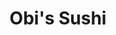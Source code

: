 ---
layout: place
title: "Obi's Sushi"
permalink: /california/san-diego/obi-s-sushi.html
stateAbbr: CA
stateName: California
cityName: San Diego
seo:
  name: "Obi's Sushi"
  type: Restaurant
  links: http://www.obissushi.com/
description: "Obi's Sushi serves delicious sushi in San Diego, California. Try fresh Japanese dishes for a great dining experience. Available for takeout, delivery, lunch, and dinner."
place_id: ChIJF0ZiaCj-24ARDlcIdjz2-kA
photos:
  - name: >-
      places/ChIJF0ZiaCj-24ARDlcIdjz2-kA/photos/AeeoHcLoVo5T1zvCQPq4Vh0d-n6GaFUzwwLNe0tOfOPp7YBiuspKN0nY54JkuV5Lc4MvhwszL4whZ1iS-MJi2bcgskCjeBZtaN7cJrxWqpKLmn5HbxwZKkO8g4DSxl6cM-ZSp8Y6EHGkvxf_G5YzdsVThtEEJQ43_orBVzngs4M_7h7rbcgpXKgO8gn6PxyYnKHZjDCFYZTff2QNOxqr9whEiillz36ZhX1FC0eXECIiCNEiVDHkF7jVet9RshfrOkrtP6ukv_0ShZ8E7NKcRAs2C3o2xzKkWlX1SAd-ljPY5g2Amw
    widthPx: 3600
    heightPx: 4800
    authorAttributions:
      - displayName: Obi's Sushi
        uri: https://maps.google.com/maps/contrib/101905131406247998419
        photoUri: >-
          https://lh3.googleusercontent.com/a-/ALV-UjVF2g3A9n_R4H-ZA3dhxAJZWZiFUMlZTRmV3TMU6Zib-DFp4-c=s100-p-k-no-mo
    flagContentUri: >-
      https://www.google.com/local/imagery/report/?cb_client=maps_api_places.places_api&image_key=!1e10!2sAF1QipOVoJnN3OgS7AsllcZLW06AXkUYNs7iGfqC7wCa&hl=en-US
    googleMapsUri: >-
      https://www.google.com/maps/place//data=!3m4!1e2!3m2!1sAF1QipOVoJnN3OgS7AsllcZLW06AXkUYNs7iGfqC7wCa!2e10!4m2!3m1!1s0x80dbfe2868624617:0x40faf63c7608570e
  - name: >-
      places/ChIJF0ZiaCj-24ARDlcIdjz2-kA/photos/AeeoHcK41j-h53TQzp-jXLY_E3PH-W8ByY6qh68PZUOFL-WNjd8af_QfSBhx_el5swKioopJ-U6J_52VfvtPFlKxgRYtbBXX14SYznMPRS_SY4o1qO8lFVduy46OzxJqqLacf4vrAlVqZsub4yzROyLvLmb4gssWjbWO9-CUnFlZYCXfn5KpG_EN0ixMJ_ZO6Aa2iD7a1h2SJbrtNpdPcNUY-C_G8WtxJSmVm6mFKFN4zlXihrkZLsL2kTR21ROX4u6tlcNitXREd9uyg8zLTR5uvc759tJupbHqOWse-zrkNn9wLQ
    widthPx: 3072
    heightPx: 1729
    authorAttributions:
      - displayName: Obi's Sushi
        uri: https://maps.google.com/maps/contrib/101905131406247998419
        photoUri: >-
          https://lh3.googleusercontent.com/a-/ALV-UjVF2g3A9n_R4H-ZA3dhxAJZWZiFUMlZTRmV3TMU6Zib-DFp4-c=s100-p-k-no-mo
    flagContentUri: >-
      https://www.google.com/local/imagery/report/?cb_client=maps_api_places.places_api&image_key=!1e10!2sAF1QipOJCvFC_NTK7HuLNoxdCtdpzwLZGqveebMsg89i&hl=en-US
    googleMapsUri: >-
      https://www.google.com/maps/place//data=!3m4!1e2!3m2!1sAF1QipOJCvFC_NTK7HuLNoxdCtdpzwLZGqveebMsg89i!2e10!4m2!3m1!1s0x80dbfe2868624617:0x40faf63c7608570e
  - name: >-
      places/ChIJF0ZiaCj-24ARDlcIdjz2-kA/photos/AeeoHcKHkWTFDBq4SBbCmOGEQWd7lVm7vD1x73L_oQOACZbBgOWCzACQ7CdHS7rCdqk50Vrdq6CdHq5KkodZWrwag1DiGb33OeMfPZT_fkRju7N5BNiCujZK0Nmh4DPBrALdTdt7VRv78bwQbIm77lcd5O8R4lyxLmUo7oAY9c6hEbqR6JVgB779GEjLXeLZaNOytnwByg4INdYRvUQ16wu7os2ofsAtuuioZGAquUKO7QI0NgL-oeso0W-wjpydKBqEOa9pIr6AHtDd4buJ2osBjZKkeIU8fqEQ8o06R2aYiOWrKZpf2btOHsgNz7m7GjbSseOsla2jTvPsgTHfuCYoc4PR23CJ58R362YsNNh3JPnLqY9OKsgyK9ZhFIXBGexXcPFJOWFoc1gE1gvfrNjg-9iENeF10BPbhu1HcYZhZL3k1Dg
    widthPx: 3600
    heightPx: 4800
    authorAttributions:
      - displayName: Nguyễn Giang
        uri: https://maps.google.com/maps/contrib/115243848432217986249
        photoUri: >-
          https://lh3.googleusercontent.com/a-/ALV-UjVjPG2bmC8J6toMZiKy5NO6YSaI5sBbfuphGPdazlbJq9LoBpg=s100-p-k-no-mo
    flagContentUri: >-
      https://www.google.com/local/imagery/report/?cb_client=maps_api_places.places_api&image_key=!1e10!2sCIHM0ogKEICAgMCIkoKFzQE&hl=en-US
    googleMapsUri: >-
      https://www.google.com/maps/place//data=!3m4!1e2!3m2!1sCIHM0ogKEICAgMCIkoKFzQE!2e10!4m2!3m1!1s0x80dbfe2868624617:0x40faf63c7608570e
  - name: >-
      places/ChIJF0ZiaCj-24ARDlcIdjz2-kA/photos/AeeoHcJqdxQ71Y-Cwftn1b_MzcR8LRHN-p7MV0MOjzPuwI0snAcP5iSWg9GEmUky9QyGuRtyi0Cnux_pU_h-psYgKG3aR7PZdfs6qA5yTJjJUBp0YjM10ah4IlmopPc6vNx1oQhavi9bK7kohrUVxpBbOZ4lXDRystiWWblXhGmxKMVlzMU5u990nvSGjDsXKD3CHNkd-WOa8lg-bZhYM7MQ6PlTMoxvqVoFEeAcRekhXa9Vz-ZzTmlR0270_PUYpF86bCl3Z8DBg4z_syeo8ariSWA3tXmMEGKpCyXuJEA1Fa6crtbYlx4vDNr1nCqd9Wu2f9JyXmSGyp8jUzMmo6NdRfWViVvK0Ucoeq0_40zgxY2D3ultlaNYQ1a9CjTfD-o-gqjBZoRydzHFAY5tVH--hkZaOqqVxqJ-K-dbQ0W0vei5nFu0
    widthPx: 3024
    heightPx: 4032
    authorAttributions:
      - displayName: Naaboomy
        uri: https://maps.google.com/maps/contrib/109651526590485641727
        photoUri: >-
          https://lh3.googleusercontent.com/a-/ALV-UjUsWv9-HDssH25gu_PYcEmwrhlHVJobuaTWAbaWd5nS5_DL-neI=s100-p-k-no-mo
    flagContentUri: >-
      https://www.google.com/local/imagery/report/?cb_client=maps_api_places.places_api&image_key=!1e10!2sCIHM0ogKEICAgIDb6efHxQE&hl=en-US
    googleMapsUri: >-
      https://www.google.com/maps/place//data=!3m4!1e2!3m2!1sCIHM0ogKEICAgIDb6efHxQE!2e10!4m2!3m1!1s0x80dbfe2868624617:0x40faf63c7608570e
  - name: >-
      places/ChIJF0ZiaCj-24ARDlcIdjz2-kA/photos/AeeoHcLBj_5NXZGte4fVn45BpLuV4IE31C_4Ysnnk7g9hFWi6a-tOghYHaOh_oEgNIX_rmfDuVTzcijX3LPg2kffY9k3eDRP3W8MN5sCdC1ruIlxlift8UBvbtQhLLoiT0YjETxys0SMtbgMTCelZAZcQHZl58gBMiH0oYOrZB5sGIeIaGEOBKYlcMd6Kml8i40DmLVZla5iidR7YJAP8MhlVz85u8p9Mw_pQVjzYh6R8jMAe6cBX1CoqBKB4ZHFH7kFYX3xU7FhxL7qFDAHX2Fw0ShfZndAtXUWKIbv8RZ3aFT813RaslMN5SnOCYrSIn72y8NzVvORZWkSoSuDua0DBMivcni9tjxFUkGG_edb9S_mPfcpol_CqCXNGjSHptIGy5ylb8ZRcwEEb4IIo3ryj6ysnLff762w2sy0bxNjutdmi_0G
    widthPx: 4000
    heightPx: 2252
    authorAttributions:
      - displayName: youngdae sohn (david Son)
        uri: https://maps.google.com/maps/contrib/117227081522756388114
        photoUri: >-
          https://lh3.googleusercontent.com/a-/ALV-UjUnvn0nZ7zkxUur0WboRcAS-YffGWYNKx_Q20L_09foZImtq8n6gQ=s100-p-k-no-mo
    flagContentUri: >-
      https://www.google.com/local/imagery/report/?cb_client=maps_api_places.places_api&image_key=!1e10!2sCIHM0ogKEICAgMCImLvOlAE&hl=en-US
    googleMapsUri: >-
      https://www.google.com/maps/place//data=!3m4!1e2!3m2!1sCIHM0ogKEICAgMCImLvOlAE!2e10!4m2!3m1!1s0x80dbfe2868624617:0x40faf63c7608570e
  - name: >-
      places/ChIJF0ZiaCj-24ARDlcIdjz2-kA/photos/AeeoHcLMtzGwD4JgdaF7nRbp6lmFaJ2nsymWDNkPlbrrwAvFJjGUNCIh6YHkQhqqMMRkU0xCLlJIzQJbF8xuF7X83T8AxGYA1Sx5BwR9JPHBsUWN4gLqDNo8X9aQPNL11f4J-kqzm_fLdt1V4n4o9r3NqI_LtHO9hF7GZYgAn-nudfwDwb8r9ACZknLGWEYaVFOQ8ugLvjU5oa6IzpQ86Dp_fNHtDsATKcjmZNfQjbIsq8vhhR4xJkraXnAaVaocrE4gBntjkk04xDtpbdIkYqQXOXGv_9yg60unXzWdkfMq6ZDoNQ
    widthPx: 1440
    heightPx: 1395
    authorAttributions:
      - displayName: Obi's Sushi
        uri: https://maps.google.com/maps/contrib/101905131406247998419
        photoUri: >-
          https://lh3.googleusercontent.com/a-/ALV-UjVF2g3A9n_R4H-ZA3dhxAJZWZiFUMlZTRmV3TMU6Zib-DFp4-c=s100-p-k-no-mo
    flagContentUri: >-
      https://www.google.com/local/imagery/report/?cb_client=maps_api_places.places_api&image_key=!1e10!2sAF1QipM1j8-jV03K55OdBE4vxKDUiLMXFCfPH9ShtGys&hl=en-US
    googleMapsUri: >-
      https://www.google.com/maps/place//data=!3m4!1e2!3m2!1sAF1QipM1j8-jV03K55OdBE4vxKDUiLMXFCfPH9ShtGys!2e10!4m2!3m1!1s0x80dbfe2868624617:0x40faf63c7608570e
  - name: >-
      places/ChIJF0ZiaCj-24ARDlcIdjz2-kA/photos/AeeoHcIfMd_R_Bm6QxsTP62TZ7WxG2_eLjRv8XjVIxzIiXNM1f3VGvojjlrIuLHg5xPmSlm9KE_RlwW3EvKItxOCod4Q1y3PRRFZpaq3-itIZf3wc9EHewez_UNmmuaIcfib_1EW2aJikzI-U9_YvDs3WBNfCZVVzfbbBAJRMt4TlCbaI-E6QGM1JraR9XlFMPQnhJTnjMV5hFo2juq0fBjVduUbDOzTQdLg68WGSE9LBcnNWHZFqcrNvB6TH7ZRTpb1KLujXNn8UpOCq5XxYmm04mnc13Vki5jTTNV0EhxOJi7Cyw
    widthPx: 2520
    heightPx: 2756
    authorAttributions:
      - displayName: Obi's Sushi
        uri: https://maps.google.com/maps/contrib/101905131406247998419
        photoUri: >-
          https://lh3.googleusercontent.com/a-/ALV-UjVF2g3A9n_R4H-ZA3dhxAJZWZiFUMlZTRmV3TMU6Zib-DFp4-c=s100-p-k-no-mo
    flagContentUri: >-
      https://www.google.com/local/imagery/report/?cb_client=maps_api_places.places_api&image_key=!1e10!2sAF1QipM9IM-Z4G14t5eeterzUtn6_G9-cohEA8zRV_3o&hl=en-US
    googleMapsUri: >-
      https://www.google.com/maps/place//data=!3m4!1e2!3m2!1sAF1QipM9IM-Z4G14t5eeterzUtn6_G9-cohEA8zRV_3o!2e10!4m2!3m1!1s0x80dbfe2868624617:0x40faf63c7608570e
  - name: >-
      places/ChIJF0ZiaCj-24ARDlcIdjz2-kA/photos/AeeoHcJfkIQrdF1iwOl0ddZstr_w062p-48Z1AaS6JUrvuqjw_kkF71ChZQu0I_WxQsObkrQ23-fbSxGbKtXKHUNnh-JpA3dzCTfwsOCyewJACkkHiedCw0NNrrzww0bAI0bdADISdwaFrFl46F-Z0zrdWM0tgnJma6K0aImJr7XX7MsQZ2-3N7ZBb06hMH2y6FlNvDdOMHveI7WlhRSgt_s5qlfeNy3jngQcjFiagx0xXij8I7u0xTT2euE76iIe9Hg6eVHSDPnGtID-8s4myYPU2HAdkY7NoOL7wp-HdQx3DfZpw
    widthPx: 3600
    heightPx: 4800
    authorAttributions:
      - displayName: Obi's Sushi
        uri: https://maps.google.com/maps/contrib/101905131406247998419
        photoUri: >-
          https://lh3.googleusercontent.com/a-/ALV-UjVF2g3A9n_R4H-ZA3dhxAJZWZiFUMlZTRmV3TMU6Zib-DFp4-c=s100-p-k-no-mo
    flagContentUri: >-
      https://www.google.com/local/imagery/report/?cb_client=maps_api_places.places_api&image_key=!1e10!2sAF1QipOwW-ZsheVSRtL3GcSJ-kjnYHj9G-nlbqWQY7Yb&hl=en-US
    googleMapsUri: >-
      https://www.google.com/maps/place//data=!3m4!1e2!3m2!1sAF1QipOwW-ZsheVSRtL3GcSJ-kjnYHj9G-nlbqWQY7Yb!2e10!4m2!3m1!1s0x80dbfe2868624617:0x40faf63c7608570e
  - name: >-
      places/ChIJF0ZiaCj-24ARDlcIdjz2-kA/photos/AeeoHcKi9zopfqoxzCZJPbrR_cebn9v7_y0JOG4wcqu-uCYK39kzGt4mKm0W_amicYAuF0-FkIL44yIM1K4CRXt5YV1V80KNJU_1UUK_eqgNSJh8DRHX69pr_ggWT1eugHWmb7eMcbWMFzDWPU4iRqlrMYo8ij_TCVN54f5BaJq98mXSEkEbNrl5wLDAs6Umd-icmQ_3A_3APW36q0L5tQZ3JsWaYdG3yD9sMnBu_w_TxuYHykKeJF6BaDMWkjKlfT4dxVnmBzRh51XW6nQ2HnwO-1KHLcibpGXn8NGoAnljyetqvQ
    widthPx: 2831
    heightPx: 2870
    authorAttributions:
      - displayName: Obi's Sushi
        uri: https://maps.google.com/maps/contrib/101905131406247998419
        photoUri: >-
          https://lh3.googleusercontent.com/a-/ALV-UjVF2g3A9n_R4H-ZA3dhxAJZWZiFUMlZTRmV3TMU6Zib-DFp4-c=s100-p-k-no-mo
    flagContentUri: >-
      https://www.google.com/local/imagery/report/?cb_client=maps_api_places.places_api&image_key=!1e10!2sAF1QipOcALOjOZ0dYsDQZfpaD44GheJOrGUojXdcclCN&hl=en-US
    googleMapsUri: >-
      https://www.google.com/maps/place//data=!3m4!1e2!3m2!1sAF1QipOcALOjOZ0dYsDQZfpaD44GheJOrGUojXdcclCN!2e10!4m2!3m1!1s0x80dbfe2868624617:0x40faf63c7608570e
  - name: >-
      places/ChIJF0ZiaCj-24ARDlcIdjz2-kA/photos/AeeoHcJVIkJDOQkkfn4ZXG7ZUnJNGVlYCDh6Yras41amLH-IteclIfijVBdOCw0Rni251oQOpFCfJRuOZNPrxpuAtO8wtCMxotgnWaomPHz4MsiRLNn95lzg_DMHQtT5Yvn3_V2xXNwp8R0bbRdeGABB2kADr9rKIVRN-wGnq0miH5IFyid0CU_eChZDsFEEeWpY2LPwhQkB3j08IZhegrMAFzoAWXguYMldYaeJrf9Wi1meV0obBOdwPb7dz6UrIcbPn2Qd1Bs2ZQYbFoAA0cvE8yGEnRmOobeVEmFLNAFB6-D4jKUlF9Ue6K0v0ksAaoZ6ELfbdZUDeqvnC8XE6Ob-ZgCSlwr3_7ELuPvNlDKTQKpq2B37QR2iFjbao8WwxlwFLEMpc3yU8pvdgfgjMfs3R3OV9abrXqbgV-5kAP_JqoOLf4-z
    widthPx: 3024
    heightPx: 4032
    authorAttributions:
      - displayName: Naaboomy
        uri: https://maps.google.com/maps/contrib/109651526590485641727
        photoUri: >-
          https://lh3.googleusercontent.com/a-/ALV-UjUsWv9-HDssH25gu_PYcEmwrhlHVJobuaTWAbaWd5nS5_DL-neI=s100-p-k-no-mo
    flagContentUri: >-
      https://www.google.com/local/imagery/report/?cb_client=maps_api_places.places_api&image_key=!1e10!2sCIHM0ogKEICAgIDb6efH-QE&hl=en-US
    googleMapsUri: >-
      https://www.google.com/maps/place//data=!3m4!1e2!3m2!1sCIHM0ogKEICAgIDb6efH-QE!2e10!4m2!3m1!1s0x80dbfe2868624617:0x40faf63c7608570e
address: 3755 Murphy Canyon Rd, San Diego, CA 92123, USA
street: 3755 Murphy Canyon Rd
city: San Diego
state: CA
zip: '92123'
country: USA
neighborhood: Kearny Mesa
latitude: '32.810750'
longitude: '-117.116005'
accessibility_options:
  wheelchairAccessibleParking: true
  wheelchairAccessibleEntrance: true
  wheelchairAccessibleRestroom: true
  wheelchairAccessibleSeating: true
business_status: OPERATIONAL
name: Obi's Sushi
google_maps_links:
  directionsUri: >-
    https://www.google.com/maps/dir//''/data=!4m7!4m6!1m1!4e2!1m2!1m1!1s0x80dbfe2868624617:0x40faf63c7608570e!3e0
  placeUri: https://maps.google.com/?cid=4682325502143780622
  writeAReviewUri: >-
    https://www.google.com/maps/place//data=!4m3!3m2!1s0x80dbfe2868624617:0x40faf63c7608570e!12e1
  reviewsUri: >-
    https://www.google.com/maps/place//data=!4m4!3m3!1s0x80dbfe2868624617:0x40faf63c7608570e!9m1!1b1
  photosUri: >-
    https://www.google.com/maps/place//data=!4m3!3m2!1s0x80dbfe2868624617:0x40faf63c7608570e!10e5
primary_type: Sushi Restaurant
opening_hours:
  regular: null
  current: null
secondary_opening_hours:
  regular:
    weekdayDescriptions: null
    type: null
  current:
    weekdayDescriptions: null
    type: null
phone: (858) 268-8989
price_level: PRICE_LEVEL_MODERATE
price_range: $20 &ndash; $30
rating: '4.4'
rating_count: 259
website: http://www.obissushi.com/
reviews:
  - name: >-
      places/ChIJF0ZiaCj-24ARDlcIdjz2-kA/reviews/ChZDSUhNMG9nS0VJQ0FnSURiNmVmSE9REAE
    relativePublishTimeDescription: 8 months ago
    rating: 5
    text:
      text: >-
        Man I had a good time, me and my friends went to eat out after having a
        long day, and this place definitely hit the spot! The sushi and the food
        was well presented and the food itself was juice full of flavors. The
        oysters were great and same goes with the sushi, the service was okay
        and the environment was very chill and relaxing. Good place to get
        things off your mind. Overall this sushi place is a sure to-go while
        traveling around or overall a good spot to enjoy a meal, definitely
        coming back next time! 👍💯
      languageCode: en
    originalText:
      text: >-
        Man I had a good time, me and my friends went to eat out after having a
        long day, and this place definitely hit the spot! The sushi and the food
        was well presented and the food itself was juice full of flavors. The
        oysters were great and same goes with the sushi, the service was okay
        and the environment was very chill and relaxing. Good place to get
        things off your mind. Overall this sushi place is a sure to-go while
        traveling around or overall a good spot to enjoy a meal, definitely
        coming back next time! 👍💯
      languageCode: en
    authorAttribution:
      displayName: Naaboomy
      uri: https://www.google.com/maps/contrib/109651526590485641727/reviews
      photoUri: >-
        https://lh3.googleusercontent.com/a-/ALV-UjUsWv9-HDssH25gu_PYcEmwrhlHVJobuaTWAbaWd5nS5_DL-neI=s128-c0x00000000-cc-rp-mo
    publishTime: '2024-08-07T02:06:54.378471Z'
    flagContentUri: >-
      https://www.google.com/local/review/rap/report?postId=ChZDSUhNMG9nS0VJQ0FnSURiNmVmSE9REAE&d=17924085&t=1
    googleMapsUri: >-
      https://www.google.com/maps/reviews/data=!4m6!14m5!1m4!2m3!1sChZDSUhNMG9nS0VJQ0FnSURiNmVmSE9REAE!2m1!1s0x80dbfe2868624617:0x40faf63c7608570e
  - name: >-
      places/ChIJF0ZiaCj-24ARDlcIdjz2-kA/reviews/ChdDSUhNMG9nS0VJQ0FnSUNSbjZ5VnpBRRAB
    relativePublishTimeDescription: 3 months ago
    rating: 4
    text:
      text: >-
        Good sushi, great service & comfortable vibe. A bit pricier than I'd
        normally spend but it's definitely quality, so at least it's nearly
        worth it. I know the inflation is hitting small businesses hard, so I'm
        not going to be too harsh on price.


        Update December 2024: essentially the same, so points for consistency!
      languageCode: en
    originalText:
      text: >-
        Good sushi, great service & comfortable vibe. A bit pricier than I'd
        normally spend but it's definitely quality, so at least it's nearly
        worth it. I know the inflation is hitting small businesses hard, so I'm
        not going to be too harsh on price.


        Update December 2024: essentially the same, so points for consistency!
      languageCode: en
    authorAttribution:
      displayName: Joseph Ortega
      uri: https://www.google.com/maps/contrib/116917179740857994606/reviews
      photoUri: >-
        https://lh3.googleusercontent.com/a-/ALV-UjUlm49hRY_ekM6Qf2xJAtn7zQsjsL9tDz0zhwF_3wdr465B2j8=s128-c0x00000000-cc-rp-mo-ba6
    publishTime: '2024-12-17T00:29:12.239804Z'
    flagContentUri: >-
      https://www.google.com/local/review/rap/report?postId=ChdDSUhNMG9nS0VJQ0FnSUNSbjZ5VnpBRRAB&d=17924085&t=1
    googleMapsUri: >-
      https://www.google.com/maps/reviews/data=!4m6!14m5!1m4!2m3!1sChdDSUhNMG9nS0VJQ0FnSUNSbjZ5VnpBRRAB!2m1!1s0x80dbfe2868624617:0x40faf63c7608570e
  - name: >-
      places/ChIJF0ZiaCj-24ARDlcIdjz2-kA/reviews/ChdDSUhNMG9nS0VJQ0FnSUQtOGZLQjBRRRAB
    relativePublishTimeDescription: 2 years ago
    rating: 5
    text:
      text: >-
        This place has some of the best shrimp tempura rolls I have ever had.
        Everything I have eaten here is excellent. I highly recommend it. Obi's
        isn't that busy during winter. Obi's has a great happy hour from 4-6. 3
        Dollar beers, 2 dollar large hot Saki, and 20 percent off select food
        items.
      languageCode: en
    originalText:
      text: >-
        This place has some of the best shrimp tempura rolls I have ever had.
        Everything I have eaten here is excellent. I highly recommend it. Obi's
        isn't that busy during winter. Obi's has a great happy hour from 4-6. 3
        Dollar beers, 2 dollar large hot Saki, and 20 percent off select food
        items.
      languageCode: en
    authorAttribution:
      displayName: zeus beltran
      uri: https://www.google.com/maps/contrib/104698202267530404666/reviews
      photoUri: >-
        https://lh3.googleusercontent.com/a/ACg8ocKpwDRm1id36jy3L5LHbp96mKXHBUqHKzc2zfubofbMGJ1gtg=s128-c0x00000000-cc-rp-mo-ba3
    publishTime: '2022-12-02T18:19:11.738427Z'
    flagContentUri: >-
      https://www.google.com/local/review/rap/report?postId=ChdDSUhNMG9nS0VJQ0FnSUQtOGZLQjBRRRAB&d=17924085&t=1
    googleMapsUri: >-
      https://www.google.com/maps/reviews/data=!4m6!14m5!1m4!2m3!1sChdDSUhNMG9nS0VJQ0FnSUQtOGZLQjBRRRAB!2m1!1s0x80dbfe2868624617:0x40faf63c7608570e
  - name: >-
      places/ChIJF0ZiaCj-24ARDlcIdjz2-kA/reviews/ChZDSUhNMG9nS0VJQ0FnSUQybGRiNVJ3EAE
    relativePublishTimeDescription: 11 months ago
    rating: 4
    text:
      text: >-
        Apparently Obi's Sushi is the "got to" place for professional
        get-togethers. I personally thought the food was delicious but a little
        over priced for what you get. The sushi roll that came with my bento box
        was a mini version of what I usually receive at other restaurants. The
        miso soup was yummy along with the other side dishes I received with my
        bento. The ambiance was nice but the customer service was lacking. Our
        server rarely came to check on us. On several occasions, I had to get up
        to ask for her assistance. When I got up, I saw all the workers sitting
        at a table texting and on their phones. They looked a little surprised
        when they saw me. We were literally the only customers in the restaurant
        so I guess that's why. I found this a little funny and understandable
        since no one else was around. On the other hand, the parking was great.
        You will not struggle with that here. My overall first hand experience
        was good but I was hoping it would be great!
      languageCode: en
    originalText:
      text: >-
        Apparently Obi's Sushi is the "got to" place for professional
        get-togethers. I personally thought the food was delicious but a little
        over priced for what you get. The sushi roll that came with my bento box
        was a mini version of what I usually receive at other restaurants. The
        miso soup was yummy along with the other side dishes I received with my
        bento. The ambiance was nice but the customer service was lacking. Our
        server rarely came to check on us. On several occasions, I had to get up
        to ask for her assistance. When I got up, I saw all the workers sitting
        at a table texting and on their phones. They looked a little surprised
        when they saw me. We were literally the only customers in the restaurant
        so I guess that's why. I found this a little funny and understandable
        since no one else was around. On the other hand, the parking was great.
        You will not struggle with that here. My overall first hand experience
        was good but I was hoping it would be great!
      languageCode: en
    authorAttribution:
      displayName: Valeria
      uri: https://www.google.com/maps/contrib/116547057426426108040/reviews
      photoUri: >-
        https://lh3.googleusercontent.com/a-/ALV-UjVHfD20yTGWpgugqMVdF1C7A7n1TXktNG9jFAF-I9qBBIQe6xQSJQ=s128-c0x00000000-cc-rp-mo-ba5
    publishTime: '2024-05-06T21:47:09.010269Z'
    flagContentUri: >-
      https://www.google.com/local/review/rap/report?postId=ChZDSUhNMG9nS0VJQ0FnSUQybGRiNVJ3EAE&d=17924085&t=1
    googleMapsUri: >-
      https://www.google.com/maps/reviews/data=!4m6!14m5!1m4!2m3!1sChZDSUhNMG9nS0VJQ0FnSUQybGRiNVJ3EAE!2m1!1s0x80dbfe2868624617:0x40faf63c7608570e
  - name: >-
      places/ChIJF0ZiaCj-24ARDlcIdjz2-kA/reviews/ChdDSUhNMG9nS0VJQ0FnSUNacFB2NS1nRRAB
    relativePublishTimeDescription: a year ago
    rating: 5
    text:
      text: >-
        Obi's is our favorite local sushi restaurant. We have never been
        disappointed with the food or service. We try to get something different
        every time. This time we tried the Tuna Tataki starter and fell in love
        with the wasabi dressing! There are many sushi roll options and we have
        been working our way through the list. The servers are very attentive.
        The restaurant is very clean and nicely decorated. Obi's is a wonderful
        place to dine!
      languageCode: en
    originalText:
      text: >-
        Obi's is our favorite local sushi restaurant. We have never been
        disappointed with the food or service. We try to get something different
        every time. This time we tried the Tuna Tataki starter and fell in love
        with the wasabi dressing! There are many sushi roll options and we have
        been working our way through the list. The servers are very attentive.
        The restaurant is very clean and nicely decorated. Obi's is a wonderful
        place to dine!
      languageCode: en
    authorAttribution:
      displayName: Darla Fong
      uri: https://www.google.com/maps/contrib/111295801438730085467/reviews
      photoUri: >-
        https://lh3.googleusercontent.com/a-/ALV-UjVBA2UwBlEGkxHGCby0SByYS5uHGIRRUGCRUY66U7G2z7CFmlk2=s128-c0x00000000-cc-rp-mo-ba5
    publishTime: '2023-09-04T16:13:13.496576Z'
    flagContentUri: >-
      https://www.google.com/local/review/rap/report?postId=ChdDSUhNMG9nS0VJQ0FnSUNacFB2NS1nRRAB&d=17924085&t=1
    googleMapsUri: >-
      https://www.google.com/maps/reviews/data=!4m6!14m5!1m4!2m3!1sChdDSUhNMG9nS0VJQ0FnSUNacFB2NS1nRRAB!2m1!1s0x80dbfe2868624617:0x40faf63c7608570e
parking_options:
  freeParkingLot: true
  freeStreetParking: true
  valetParking: false
payment_options:
  acceptsCreditCards: true
  acceptsDebitCards: true
  acceptsCashOnly: false
allow_dogs: null
curbside_pickup: null
delivery: true
dine_in: true
good_for_children: true
good_for_groups: true
good_for_sports: false
live_music: false
menu_for_children: true
outdoor_seating: null
reservable: true
restroom: true
serves_beer: true
serves_breakfast: null
serves_brunch: false
serves_cocktails: false
serves_coffee: null
serves_dinner: true
serves_dessert: true
serves_lunch: true
serves_vegetarian_food: true
serves_wine: true
takeout: true
summary: null

---